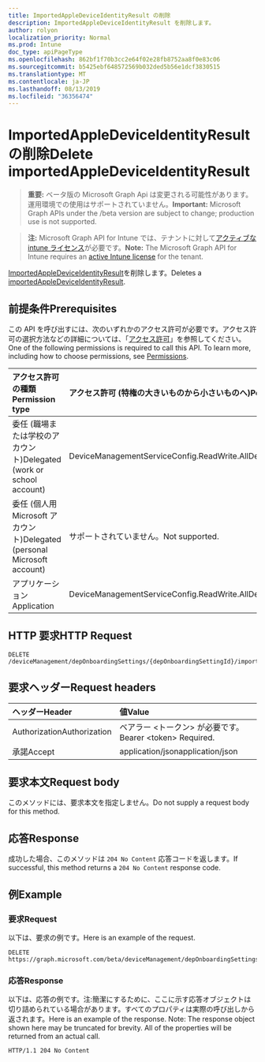 ```yaml
---
title: ImportedAppleDeviceIdentityResult の削除
description: ImportedAppleDeviceIdentityResult を削除します。
author: rolyon
localization_priority: Normal
ms.prod: Intune
doc_type: apiPageType
ms.openlocfilehash: 862bf1f70b3cc2e64f02e28fb8752aa8f0e83c06
ms.sourcegitcommit: b5425ebf648572569b032ded5b56e1dcf3830515
ms.translationtype: MT
ms.contentlocale: ja-JP
ms.lasthandoff: 08/13/2019
ms.locfileid: "36356474"
---
```

# <a name="delete-importedappledeviceidentityresult"></a><span data-ttu-id="04852-103">ImportedAppleDeviceIdentityResult の削除</span><span class="sxs-lookup"><span data-stu-id="04852-103">Delete importedAppleDeviceIdentityResult</span></span>

> <span data-ttu-id="04852-104">**重要:** ベータ版の Microsoft Graph Api は変更される可能性があります。運用環境での使用はサポートされていません。</span><span class="sxs-lookup"><span data-stu-id="04852-104">**Important:** Microsoft Graph APIs under the /beta version are subject to change; production use is not supported.</span></span>

> <span data-ttu-id="04852-105">**注:** Microsoft Graph API for Intune では、テナントに対して[アクティブな intune ライセンス](https://go.microsoft.com/fwlink/?linkid=839381)が必要です。</span><span class="sxs-lookup"><span data-stu-id="04852-105">**Note:** The Microsoft Graph API for Intune requires an [active Intune license](https://go.microsoft.com/fwlink/?linkid=839381) for the tenant.</span></span>

<span data-ttu-id="04852-106">[ImportedAppleDeviceIdentityResult](../resources/intune-enrollment-importedappledeviceidentityresult.md)を削除します。</span><span class="sxs-lookup"><span data-stu-id="04852-106">Deletes a [importedAppleDeviceIdentityResult](../resources/intune-enrollment-importedappledeviceidentityresult.md).</span></span>

## <a name="prerequisites"></a><span data-ttu-id="04852-107">前提条件</span><span class="sxs-lookup"><span data-stu-id="04852-107">Prerequisites</span></span>
<span data-ttu-id="04852-p101">この API を呼び出すには、次のいずれかのアクセス許可が必要です。アクセス許可の選択方法などの詳細については、「[アクセス許可](/graph/permissions-reference)」を参照してください。</span><span class="sxs-lookup"><span data-stu-id="04852-p101">One of the following permissions is required to call this API. To learn more, including how to choose permissions, see [Permissions](/graph/permissions-reference).</span></span>

|<span data-ttu-id="04852-110">アクセス許可の種類</span><span class="sxs-lookup"><span data-stu-id="04852-110">Permission type</span></span>|<span data-ttu-id="04852-111">アクセス許可 (特権の大きいものから小さいものへ)</span><span class="sxs-lookup"><span data-stu-id="04852-111">Permissions (from most to least privileged)</span></span>|
|:---|:---|
|<span data-ttu-id="04852-112">委任 (職場または学校のアカウント)</span><span class="sxs-lookup"><span data-stu-id="04852-112">Delegated (work or school account)</span></span>|<span data-ttu-id="04852-113">DeviceManagementServiceConfig.ReadWrite.All</span><span class="sxs-lookup"><span data-stu-id="04852-113">DeviceManagementServiceConfig.ReadWrite.All</span></span>|
|<span data-ttu-id="04852-114">委任 (個人用 Microsoft アカウント)</span><span class="sxs-lookup"><span data-stu-id="04852-114">Delegated (personal Microsoft account)</span></span>|<span data-ttu-id="04852-115">サポートされていません。</span><span class="sxs-lookup"><span data-stu-id="04852-115">Not supported.</span></span>|
|<span data-ttu-id="04852-116">アプリケーション</span><span class="sxs-lookup"><span data-stu-id="04852-116">Application</span></span>|<span data-ttu-id="04852-117">DeviceManagementServiceConfig.ReadWrite.All</span><span class="sxs-lookup"><span data-stu-id="04852-117">DeviceManagementServiceConfig.ReadWrite.All</span></span>|

## <a name="http-request"></a><span data-ttu-id="04852-118">HTTP 要求</span><span class="sxs-lookup"><span data-stu-id="04852-118">HTTP Request</span></span>
<!-- {
  "blockType": "ignored"
}
-->
``` http
DELETE /deviceManagement/depOnboardingSettings/{depOnboardingSettingId}/importedAppleDeviceIdentities/{importedAppleDeviceIdentityId}
```

## <a name="request-headers"></a><span data-ttu-id="04852-119">要求ヘッダー</span><span class="sxs-lookup"><span data-stu-id="04852-119">Request headers</span></span>
|<span data-ttu-id="04852-120">ヘッダー</span><span class="sxs-lookup"><span data-stu-id="04852-120">Header</span></span>|<span data-ttu-id="04852-121">値</span><span class="sxs-lookup"><span data-stu-id="04852-121">Value</span></span>|
|:---|:---|
|<span data-ttu-id="04852-122">Authorization</span><span class="sxs-lookup"><span data-stu-id="04852-122">Authorization</span></span>|<span data-ttu-id="04852-123">ベアラー &lt;トークン&gt; が必要です。</span><span class="sxs-lookup"><span data-stu-id="04852-123">Bearer &lt;token&gt; Required.</span></span>|
|<span data-ttu-id="04852-124">承諾</span><span class="sxs-lookup"><span data-stu-id="04852-124">Accept</span></span>|<span data-ttu-id="04852-125">application/json</span><span class="sxs-lookup"><span data-stu-id="04852-125">application/json</span></span>|

## <a name="request-body"></a><span data-ttu-id="04852-126">要求本文</span><span class="sxs-lookup"><span data-stu-id="04852-126">Request body</span></span>
<span data-ttu-id="04852-127">このメソッドには、要求本文を指定しません。</span><span class="sxs-lookup"><span data-stu-id="04852-127">Do not supply a request body for this method.</span></span>

## <a name="response"></a><span data-ttu-id="04852-128">応答</span><span class="sxs-lookup"><span data-stu-id="04852-128">Response</span></span>
<span data-ttu-id="04852-129">成功した場合、このメソッドは `204 No Content` 応答コードを返します。</span><span class="sxs-lookup"><span data-stu-id="04852-129">If successful, this method returns a `204 No Content` response code.</span></span>

## <a name="example"></a><span data-ttu-id="04852-130">例</span><span class="sxs-lookup"><span data-stu-id="04852-130">Example</span></span>

### <a name="request"></a><span data-ttu-id="04852-131">要求</span><span class="sxs-lookup"><span data-stu-id="04852-131">Request</span></span>
<span data-ttu-id="04852-132">以下は、要求の例です。</span><span class="sxs-lookup"><span data-stu-id="04852-132">Here is an example of the request.</span></span>
``` http
DELETE https://graph.microsoft.com/beta/deviceManagement/depOnboardingSettings/{depOnboardingSettingId}/importedAppleDeviceIdentities/{importedAppleDeviceIdentityId}
```

### <a name="response"></a><span data-ttu-id="04852-133">応答</span><span class="sxs-lookup"><span data-stu-id="04852-133">Response</span></span>
<span data-ttu-id="04852-p102">以下は、応答の例です。注:簡潔にするために、ここに示す応答オブジェクトは切り詰められている場合があります。すべてのプロパティは実際の呼び出しから返されます。</span><span class="sxs-lookup"><span data-stu-id="04852-p102">Here is an example of the response. Note: The response object shown here may be truncated for brevity. All of the properties will be returned from an actual call.</span></span>
``` http
HTTP/1.1 204 No Content
```






